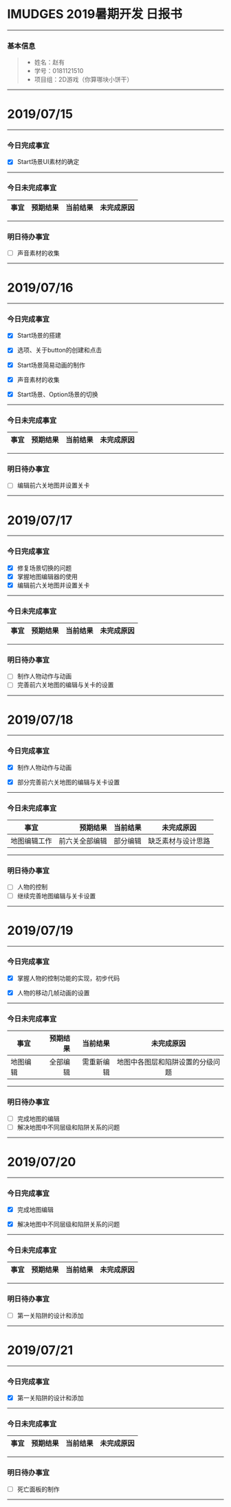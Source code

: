 # IMUDGES 2019暑期开发 日报书
-------


### 基本信息
> * 姓名：赵有
> * 学号：0181121510
> * 项目组：2D游戏（你算哪块小饼干）

-------


# 2019/07/15

-------

### 今日完成事宜
- [x] Start场景UI素材的确定


-----
### 今日未完成事宜


| 事宜     |预期结果| 当前结果  | 未完成原因   | 
| --------   | -----:  | -----:  | :----:  |



------
### 明日待办事宜
- [ ] 声音素材的收集

-------


# 2019/07/16

-------

### 今日完成事宜
- [x] Start场景的搭建
- [x] 选项、关于button的创建和点击
- [x] Start场景简易动画的制作
- [x] 声音素材的收集
- [x] Start场景、Option场景的切换


-----
### 今日未完成事宜


| 事宜     |预期结果| 当前结果  | 未完成原因   | 
| --------   | -----:  | -----:  | :----:  |


------
### 明日待办事宜
- [ ] 编辑前六关地图并设置关卡
-------



# 2019/07/17

-------

### 今日完成事宜
- [x]  修复场景切换的问题
- [x]  掌握地图编辑器的使用
- [x]  编辑前六关地图并设置关卡

-----
### 今日未完成事宜


| 事宜     |预期结果| 当前结果  | 未完成原因   | 
| --------   | -----:  | -----:  | :----:  |


------
### 明日待办事宜
- [ ] 制作人物动作与动画
- [ ] 完善前六关地图的编辑与关卡的设置
-------


# 2019/07/18

-------

### 今日完成事宜
- [x]  制作人物动作与动画
- [x]  部分完善前六关地图的编辑与关卡设置


-----
### 今日未完成事宜


| 事宜     |预期结果| 当前结果  | 未完成原因   | 
| --------   | -----:  | -----:  | :----:  |
|  地图编辑工作 | 前六关全部编辑 | 部分编辑  | 缺乏素材与设计思路 |

------
### 明日待办事宜
- [ ] 人物的控制
- [ ] 继续完善地图编辑与关卡设置
-------

# 2019/07/19

-------

### 今日完成事宜
- [x]  掌握人物的控制功能的实现，初步代码
- [x]  人物的移动几帧动画的设置


-----
### 今日未完成事宜


| 事宜     |预期结果| 当前结果  | 未完成原因   | 
| --------   | -----:  | -----:  | :----:  |
|  地图编辑 | 全部编辑 | 需重新编辑  | 地图中各图层和陷阱设置的分级问题 |

------
### 明日待办事宜
- [ ] 完成地图的编辑
- [ ] 解决地图中不同层级和陷阱关系的问题
-------

# 2019/07/20

-------

### 今日完成事宜
- [x]  完成地图编辑
- [x]  解决地图中不同层级和陷阱关系的问题


-----
### 今日未完成事宜


| 事宜     |预期结果| 当前结果  | 未完成原因   | 
| --------   | -----:  | -----:  | :----:  |

------
### 明日待办事宜
- [ ] 第一关陷阱的设计和添加
-------

# 2019/07/21

-------

### 今日完成事宜
- [x]  第一关陷阱的设计和添加


-----
### 今日未完成事宜


| 事宜     |预期结果| 当前结果  | 未完成原因   | 
| --------   | -----:  | -----:  | :----:  |

------
### 明日待办事宜
- [ ] 死亡面板的制作
-------




